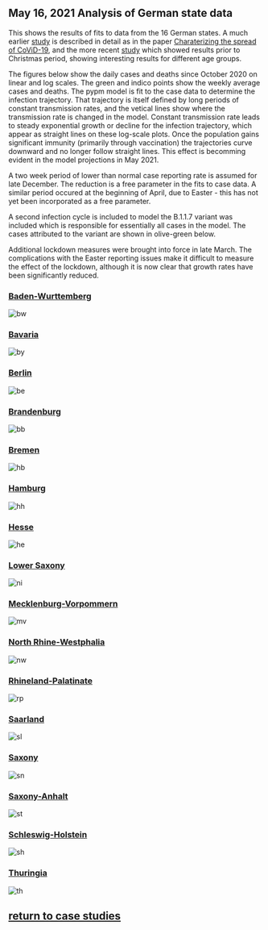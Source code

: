 ## May 16, 2021 Analysis of German state data

This shows the results of fits to data from the 16 German states.
A much earlier [study](../archive/germany20200625/index.md)
is described in detail as in the paper [Charaterizing the spread of CoViD-19](../index.md),
and the more recent [study](../archive/germany20201206/index.md)
which showed results prior to Christmas period, showing interesting results for different age groups.

The figures below show the daily cases and deaths since October 2020 on linear and log scales.
The green and indico points show the weekly average cases and deaths.
The pypm model is fit to the case data to determine the infection trajectory.
That trajectory is itself defined by long periods of constant transmission rates,
and the vetical lines show where the transmission rate is changed in the model.
Constant transmission rate leads to steady exponential growth or decline for the infection trajectory,
which appear as straight lines on these log-scale plots.
Once the population gains significant immunity (primarily through vaccination) the
trajectories curve downward and no longer follow straight lines.
This effect is becomming evident in the model projections in May 2021.

A two week period of lower than normal case reporting rate is assumed for late December.
The reduction is a free parameter in the fits to case data.
A similar period occured at the beginning of April, due to Easter - this has not
yet been incorporated as a free parameter.

A second infection cycle is included to model the B.1.1.7 variant
was included which is responsible for essentially all cases in the model.
The cases attributed to the variant are shown in olive-green below. 

Additional lockdown measures were brought into force in late March.
The complications with the Easter reporting issues make it difficult to
measure the effect of the lockdown, although it is now clear that
growth rates have been significantly reduced.

### [Baden-Wurttemberg](img/bw_2_8_0516.pdf)

![bw](img/bw_2_8_0516.png)

### [Bavaria](img/by_2_8_0516.pdf)

![by](img/by_2_8_0516.png)

### [Berlin](img/be_2_8_0516.pdf)

![be](img/be_2_8_0516.png)

### [Brandenburg](img/bb_2_8_0516.pdf)

![bb](img/bb_2_8_0516.png)

### [Bremen](img/hb_2_8_0516.pdf)

![hb](img/hb_2_8_0516.png)

### [Hamburg](img/hh_2_8_0516.pdf)

![hh](img/hh_2_8_0516.png)

### [Hesse](img/he_2_8_0516.pdf)

![he](img/he_2_8_0516.png)

### [Lower Saxony](img/ni_2_8_0516.pdf)

![ni](img/ni_2_8_0516.png)

### [Mecklenburg-Vorpommern](img/mv_2_8_0516.pdf)

![mv](img/mv_2_8_0516.png)

### [North Rhine-Westphalia](img/nw_2_8_0516.pdf)

![nw](img/nw_2_8_0516.png)

### [Rhineland-Palatinate](img/rp_2_8_0516.pdf)

![rp](img/rp_2_8_0516.png)

### [Saarland](img/sl_2_8_0516.pdf)

![sl](img/sl_2_8_0516.png)

### [Saxony](img/sn_2_8_0516.pdf)

![sn](img/sn_2_8_0516.png)

### [Saxony-Anhalt](img/st_2_8_0516.pdf)

![st](img/st_2_8_0516.png)

### [Schleswig-Holstein](img/sh_2_8_0516.pdf)

![sh](img/sh_2_8_0516.png)

### [Thuringia](img/th_2_8_0516.pdf)

![th](img/th_2_8_0516.png)


## [return to case studies](../index.md)

